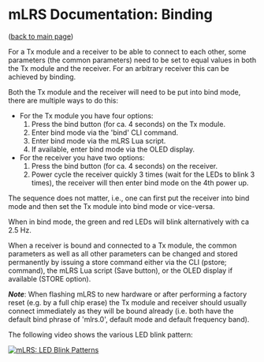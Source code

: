 # mLRS Documentation: Binding #

([back to main page](../README.md))

For a Tx module and a receiver to be able to connect to each other, some parameters (the common parameters) need to be set to equal values in both the Tx module and the receiver. For an arbitrary receiver this can be achieved by binding.

Both the Tx module and the receiver will need to be put into bind mode, there are multiple ways to do this:

- For the Tx module you have four options: 
    1. Press the bind button (for ca. 4 seconds) on the Tx module.
    2. Enter bind mode via the 'bind' CLI command.
    3. Enter bind mode via the mLRS Lua script.
    4. If available, enter bind mode via the OLED display.
- For the receiver you have two options:
    1. Press the bind button (for ca. 4 seconds) on the receiver.
    2. Power cycle the receiver quickly 3 times (wait for the LEDs to blink 3 times), the receiver will then enter bind mode on the 4th power up.

The sequence does not matter, i.e., one can first put the receiver into bind mode and then set the Tx module into bind mode or vice-versa.

When in bind mode, the green and red LEDs will blink alternatively with ca 2.5 Hz.

When a receiver is bound and connected to a Tx module, the common parameters as well as all other parameters can be changed and stored permanently by issuing a store command either via the CLI (pstore; command), the mLRS Lua script (Save button), or the OLED display if available (STORE option).

***Note***: When flashing mLRS to new hardware or after performing a factory reset (e.g. by a full chip erase) the Tx module and receiver should usually connect immediately as they will be bound already (i.e. both have the default bind phrase of 'mlrs.0', default mode and default frequency band).

The following video shows the various LED blink pattern: 

[![mLRS: LED Blink Patterns](https://img.youtube.com/vi/M_49QP8oxBk/0.jpg)](https://www.youtube.com/watch?v=M_49QP8oxBk "mLRS: LED Blink Patterns")